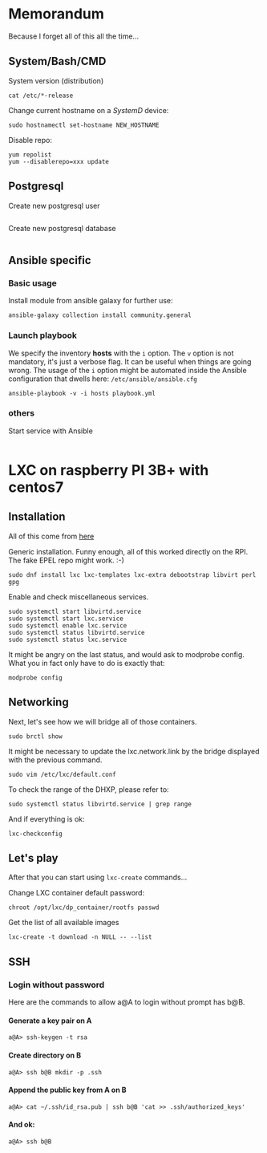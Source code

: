 # Memorandum
Because I forget all of this all the time...

## System/Bash/CMD
System version (distribution)

```
cat /etc/*-release
```

Change current hostname on a *SystemD* device:
```
sudo hostnamectl set-hostname NEW_HOSTNAME
```

Disable repo:
```
yum repolist
yum --disablerepo=xxx update
```

## Postgresql
Create new postgresql user
```

```

Create new postgresql database
```

```


## Ansible specific
### Basic usage
Install module from ansible galaxy for further use:
```
ansible-galaxy collection install community.general
```
### Launch playbook
We specify the inventory **hosts** with the `i` option. The `v` option is not mandatory, it's just a verbose flag. 
It can be useful when things are going wrong.
The usage of the `i` option might be automated inside the Ansible configuration that dwells here: `/etc/ansible/ansible.cfg` 

```
ansible-playbook -v -i hosts playbook.yml
```

### others
Start service with Ansible
```

```


# LXC on raspberry PI 3B+ with centos7

## Installation
All of this come from [here](https://www.cyberciti.biz/faq/how-to-install-and-setup-lxc-linux-container-on-fedora-linux-26/)

Generic installation. Funny enough, all of this worked directly on the RPI. The fake EPEL repo might work. :-)
```
sudo dnf install lxc lxc-templates lxc-extra debootstrap libvirt perl gpg
```

Enable and check miscellaneous services.
```
sudo systemctl start libvirtd.service
sudo systemctl start lxc.service
sudo systemctl enable lxc.service
sudo systemctl status libvirtd.service
sudo systemctl status lxc.service
```

It might be angry on the last status, and would ask to modprobe config. What you in fact only have to do is exactly that:
```
modprobe config
```

## Networking
Next, let's see how we will bridge all of those containers.
```
sudo brctl show
```


It might be necessary to update the lxc.network.link by the bridge displayed with the previous command.
```
sudo vim /etc/lxc/default.conf
```

To check the range of the DHXP, please refer to:
```
sudo systemctl status libvirtd.service | grep range
```

And if everything is ok:
```
lxc-checkconfig
```

## Let's play
After that you can start using `lxc-create` commands...

Change LXC container default password:
```
chroot /opt/lxc/dp_container/rootfs passwd
```

Get the list of all available images 
```
lxc-create -t download -n NULL -- --list
```

## SSH 
### Login without password
Here are the commands to allow a@A to login without prompt has b@B.
#### Generate a key pair on A
```
a@A> ssh-keygen -t rsa
```

#### Create directory on B
```
a@A> ssh b@B mkdir -p .ssh
```

#### Append the public key from A on B
```
a@A> cat ~/.ssh/id_rsa.pub | ssh b@B 'cat >> .ssh/authorized_keys'
```

#### And ok:
```
a@A> ssh b@B
```


